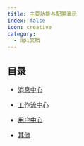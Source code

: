```yaml
---
title: 主要功能与配置演示
index: false
icon: creative
category:
  - api文档
---
```


## 目录

- [消息中心](markdown.md)

- [工作流中心](page.md)

- [用户中心](disable.md)

- [其他](encrypt.md)

